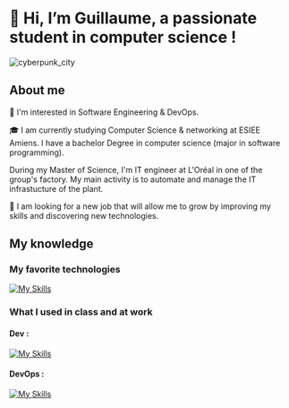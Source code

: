 <!---
Guigui0812/Guigui0812 is a ✨ special ✨ repository because its `README.md` (this file) appears on your GitHub profile.
You can click the Preview link to take a look at your changes.
--->

<h1> 👋 Hi, I’m Guillaume, a passionate student in computer science ! </h1>

![cyberpunk_city](https://user-images.githubusercontent.com/63466144/224510111-68305553-6dbd-4bd4-b845-bf140fc3963d.gif)

<h2> About me </h2>

👀 I'm interested in Software Engineering & DevOps. 

🎓 I am currently studying Computer Science & networking at ESIEE Amiens. I have a bachelor Degree in computer science (major in software programming).

During my Master of Science, I'm IT engineer at L'Oréal in one of the group's factory. My main activity is to automate and manage the IT infrastucture of the plant.

:rocket: I am looking for a new job that will allow me to grow by improving my skills and discovering new technologies.

<h2> My knowledge </h2>

<h3> My favorite technologies </h3>

[![My Skills](https://skillicons.dev/icons?i=py,c,cs,docker,linux,ansible)](https://skillicons.dev)

<h3> What I used in class and at work </h3>

<h4> Dev : </h4>

[![My Skills](https://skillicons.dev/icons?i=css,postman,dotnet,html,java,js,jquery,mysql,nodejs,php,qt,r,sqlite,mongodb)](https://skillicons.dev)

<h4> DevOps : </h4>

[![My Skills](https://skillicons.dev/icons?i=ansible,bash,powershell,mongodb)](https://skillicons.dev)
